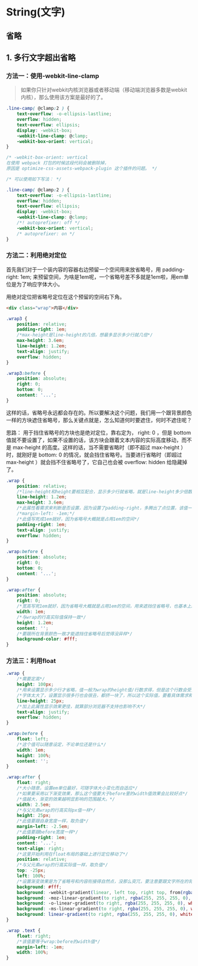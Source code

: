 # String(文字)

## 省略

## 1. 多行文字超出省略

### 方法一：使用-webkit-line-clamp

> 如果你只针对webkit内核浏览器或者移动端（移动端浏览器多数是webkit内核），那么使用该方案是最好的了。

```css
.line-camp( @clamp:2 ) {
    text-overflow: -o-ellipsis-lastline;
    overflow: hidden;
    text-overflow: ellipsis;
    display: -webkit-box;
    -webkit-line-clamp: @clamp;
    -webkit-box-orient: vertical; 
}

/* -webkit-box-orient: vertical 
在使用 webpack 打包的时候这段代码会被删除掉，
原因是 optimize-css-assets-webpack-plugin 这个插件的问题。 */

/* 可以使用如下写法： */

.line-camp( @clamp:2 ) {
    text-overflow: -o-ellipsis-lastline;
    overflow: hidden;
    text-overflow: ellipsis;
    display: -webkit-box;
    -webkit-line-clamp: @clamp;
    /*! autoprefixer: off */
    -webkit-box-orient: vertical;
    /* autoprefixer: on */
}
```

### 方法二：利用绝对定位

首先我们对于一个装内容的容器右边预留一个空间用来放省略号，用 padding-right: 1em; 来预留空间，为啥是1em呢，一个省略号差不多就是1em啦，用em单位是为了响应字体大小。

用绝对定位把省略号定位在这个预留的空间右下角。

```html
<div class="wrap">内容</div>
```

```css
.wrap3 {
    position: relative;
    padding-right: 1em;
    /*max-height是line-height的几倍，想最多显示多少行就几倍*/
    max-height: 3.6em;
    line-height: 1.2em;
    text-align: justify;
    overflow: hidden;
}

.wrap3:before {
    position: absolute;
    right: 0;
    bottom: 0;
    content: '...';
}
```

这样的话，省略号永远都会存在的。所以要解决这个问题，我们用一个跟背景颜色一样的方块遮住省略号，那么关键点就是，怎么知道何时要遮住，何时不遮住呢？

思路： 用于挡住省略号的方块也是绝对定位，靠右定为， right: 0 ，但是 bottom 值就不要设置了，如果不设置的话，该方块会跟着文本内容的实际高度移动，而不是 max-height 的高度。这样的话，当不需要省略时（即不超过 max-height ）时，就刚好是 bottom: 0 的情况，就会挡住省略号。当要进行省略时（即超过 max-height ）就会挡不住省略号了，它自己也会被 overflow: hidden 给隐藏掉了。

```css
.wrap {
    position: relative;
    /*line-height和height要相互配合，显示多少行就省略，就是line-height多少倍数*/
    line-height: 1.2em;
    max-height: 3.6em;
    /*此属性看需求来判断是否设置，因为设置了padding-right，多腾出了点位置，该值一般为padding-right的值的负值*/
    /*margin-left: -1em;*/
    /*此值写死成1em就好，因为省略号大概就是占用1em的空间*/
    padding-right: 1em;
    text-align: justify;
    overflow: hidden;
}

.wrap:before {
    position: absolute;
    right: 0;
    bottom: 0;
    content: '...';
}

.wrap:after {
    position: absolute;
    right: 0;
    /*宽高写死1em就好，因为省略号大概就是占用1em的空间，用来遮挡住省略号，也基本上跟wrap的padding-right一致*/
    width: 1em;
    /*与wrap的行高实际值保持一致*/
    height: 1.2em;
    content: '';
    /*要跟所在背景颜色一致才能遮挡住省略号后觉得没异样*/
    background-color: #fff;
}
```

### 方法三：利用float

```css
.wrap {
    /*需要定高*/
    height: 100px;
    /*用来设置显示多少行才省略，值一般为wrap的height值/行数求得，但是这个行数会受到字体大小的限制*/
    /*字体太大了，设置显示很多行也会很丑，都挤一块了，所以这个实际值，要看具体需求和实践*/
    line-height: 25px;
    /*加上此属性显示效果更佳，就算部分浏览器不支持也影响不大*/
    text-align: justify;
    overflow: hidden;
}

.wrap:before {
    float: left;
    /*这个值可以随意设定，不论单位还是什么*/
    width: 1em;
    height: 100%;
    content: '';
}

.wrap:after {
    float: right;
    /*大小随意，设置em单位最好，可随字体大小变化而自适应*/
    /*如果要采用以下渐变效果，那么这个值要大于before里的width值效果会比较好点*/
	/*值越大，渐变的效果越明显影响的范围越大。*/
    width: 2.5em;
    /*与父元素wrap的行高实际px值一样*/
    height: 25px;
    /*此值要跟自身宽度一样，取负值*/
    margin-left: -2.5em;
    /*此值要跟before宽度一样*/
    padding-right: 1em;
    content: '...';
    text-align: right;
    /*这里开始利用在float布局的基础上进行定位移动了*/
    position: relative;
    /*与父元素wrap的行高实际值一样，取负值*/
    top: -25px;
    left: 100%;
    /*设置渐变效果是为了省略号和内容衔接得自然点，没那么突兀，要注意要跟文字所在的背景的颜色搭配（把white替换成背景色）*/
    background: #fff;
    background: -webkit-gradient(linear, left top, right top, from(rgba(255, 255, 255, 0)), to(white), color-stop(50%, white));
    background: -moz-linear-gradient(to right, rgba(255, 255, 255, 0), white 50%, white);
    background: -o-linear-gradient(to right, rgba(255, 255, 255, 0), white 50%, white);
    background: -ms-linear-gradient(to right, rgba(255, 255, 255, 0), white 50%, white);
    background: linear-gradient(to right, rgba(255, 255, 255, 0), white 50%, white);
}

.wrap .text {
    float: right;
    /*该值要等于wrap:before的width值*/
    margin-left: -1em;
    width: 100%;
}
```
